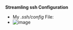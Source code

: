 **Streamling ssh Configuration**
* My _.ssh/config_ File:
* ![image](https://user-images.githubusercontent.com/103149284/167310603-dc075ffb-16d3-4f9e-b645-0d4a037d402b.png)
